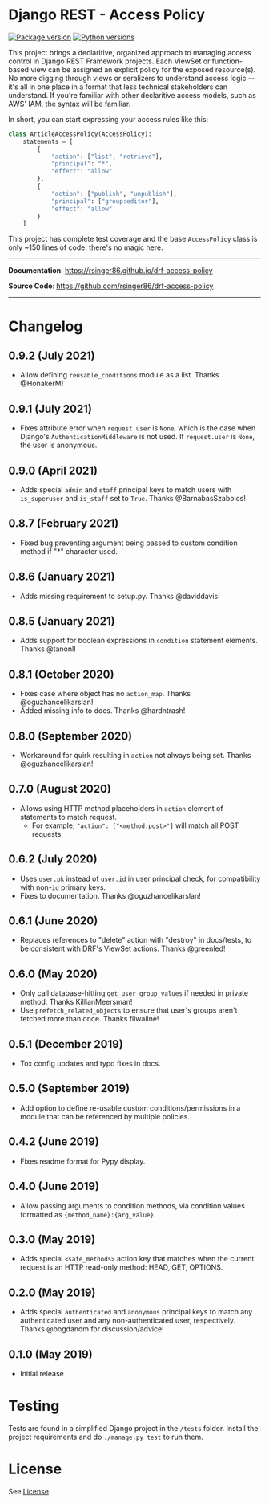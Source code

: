 # Django REST - Access Policy

[![Package version](https://badge.fury.io/py/drf-access-policy.svg)](https://pypi.python.org/pypi/drf-access-policy)
[![Python versions](https://img.shields.io/pypi/status/drf-access-policy.svg)](https://img.shields.io/pypi/status/drf-access-policy.svg/)

This project brings a declaritive, organized approach to managing access control in Django REST Framework projects. Each ViewSet or function-based view can be assigned an explicit policy for the exposed resource(s). No more digging through views or seralizers to understand access logic -- it's all in one place in a format that less technical stakeholders can understand. If you're familiar with other declaritive access models, such as AWS' IAM, the syntax will be familiar. 

In short, you can start expressing your access rules like this:

```python
class ArticleAccessPolicy(AccessPolicy):
    statements = [
        {
            "action": ["list", "retrieve"],
            "principal": "*",
            "effect": "allow"
        },
        {
            "action": ["publish", "unpublish"],
            "principal": ["group:editor"],
            "effect": "allow"            
        }
    ]
```

This project has complete test coverage and the base `AccessPolicy` class is only ~150 lines of code: there's no magic here.

---

**Documentation**: <a href="https://rsinger86.github.io/drf-access-policy/" target="_blank">https://rsinger86.github.io/drf-access-policy</a>

**Source Code**: <a href="https://github.com/rsinger86/drf-access-policy" target="_blank">https://github.com/rsinger86/drf-access-policy</a>

---

# Changelog <a id="changelog"></a>

## 0.9.2 (July 2021)
* Allow defining `reusable_conditions` module as a list. Thanks @HonakerM!

## 0.9.1 (July 2021)
* Fixes attribute error when `request.user` is `None`, which is the case when Django's `AuthenticationMiddleware` is not used. If `request.user` is `None`, the user is anonymous.

## 0.9.0 (April 2021)
* Adds special `admin` and `staff` principal keys to match users with `is_superuser` and `is_staff` set to `True`. Thanks @BarnabasSzabolcs!

## 0.8.7 (February 2021)
* Fixed bug preventing argument being passed to custom condition method if "*" character used.

## 0.8.6 (January 2021)
* Adds missing requirement to setup.py. Thanks @daviddavis!

## 0.8.5 (January 2021)
* Adds support for boolean expressions in `condition` statement elements. Thanks @tanonl!

## 0.8.1 (October 2020)
* Fixes case where object has no `action_map`. Thanks @oguzhancelikarslan!
* Added missing info to docs. Thanks @hardntrash!

## 0.8.0 (September 2020)
* Workaround for quirk resulting in `action` not always being set. Thanks @oguzhancelikarslan!

## 0.7.0 (August 2020)
* Allows using HTTP method placeholders in `action` element of statements to match request.
  * For example, `"action": ["<method:post>"]` will match all POST requests. 

## 0.6.2 (July 2020)
* Uses `user.pk` instead of `user.id` in user principal check, for compatibility with non-`id` primary keys.
* Fixes to documentation. Thanks @oguzhancelikarslan!

## 0.6.1 (June 2020)
* Replaces references to "delete" action with "destroy" in docs/tests, to be consistent with DRF's ViewSet actions. Thanks @greenled!

## 0.6.0 (May 2020)
* Only call database-hitting `get_user_group_values` if needed in private method. Thanks KillianMeersman!
* Use `prefetch_related_objects` to ensure that user's groups aren't fetched more than once. Thanks filwaline!

## 0.5.1 (December 2019)
* Tox config updates and typo fixes in docs.

## 0.5.0 (September 2019)
* Add option to define re-usable custom conditions/permissions in a module that can be referenced by multiple policies.

## 0.4.2 (June 2019)
* Fixes readme format for Pypy display.

## 0.4.0 (June 2019)
* Allow passing arguments to condition methods, via condition values formatted as `{method_name}:{arg_value}`.

## 0.3.0 (May 2019)
* Adds special `<safe_methods>` action key that matches when the current request is an HTTP read-only method: HEAD, GET, OPTIONS.

## 0.2.0 (May 2019)
* Adds special `authenticated` and `anonymous` principal keys to match any authenticated user and any non-authenticated user, respectively. Thanks @bogdandm for discussion/advice!

## 0.1.0 (May 2019)
* Initial release

# Testing

Tests are found in a simplified Django project in the ```/tests``` folder. Install the project requirements and do ```./manage.py test``` to run them.

# License

See [License](LICENSE.md).
